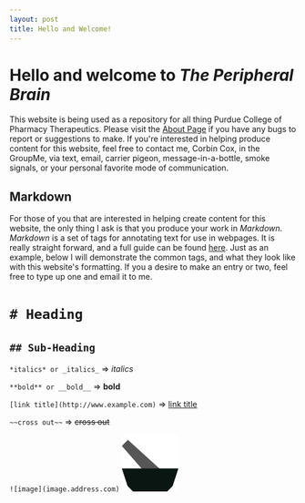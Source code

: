 ```yaml
---
layout: post
title: Hello and Welcome!
---
```


# Hello and welcome to *The Peripheral Brain*

This website is being used as a repository for all thing Purdue College of Pharmacy Therapeutics. Please visit the [About Page](about.html) if you have any bugs to report or suggestions to make. If you're interested in helping produce content for this website, feel free to contact me, Corbin Cox, in the GroupMe, via text, email, carrier pigeon, message-in-a-bottle, smoke signals, or your personal favorite mode of communication.

## Markdown
For those of you that are interested in helping create content for this website, the only thing I ask is that you produce your work in *Markdown*. *Markdown* is a set of tags for annotating text for use in webpages. It is really straight forward, and a full guide can be found [here](https://github.com/adam-p/markdown-here/wiki/Markdown-Cheatsheet). Just as an example, below I will demonstrate the common tags, and what they look like with this website's formatting. If you a desire to make an entry or two, feel free to type up one and email it to me.

# `# Heading`
## `## Sub-Heading`
`*italics* or _italics_` => *italics*

`**bold** or __bold__` => **bold**

`[link title](http://www.example.com)` => [link title](http://www.example.com)

`~~cross out~~` => ~~cross out~~

`![image](image.address.com)` ![logo](images/logo_100.png)
